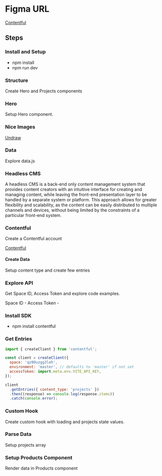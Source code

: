 # Figma URL

[Contentful](https://www.figma.com/file/XtVr3JRCGWyZESYxd9EhZK/Contentful?node-id=0%3A1&t=SNnU6FgNUQXktIFb-1)

## Steps

### Install and Setup

- npm install
- npm run dev

### Structure

Create Hero and Projects components

### Hero

Setup Hero component.

### Nice Images

[Undraw](https://undraw.co/)

### Data

Explore data.js

### Headless CMS

A headless CMS is a back-end only content management system that provides content creators with an intuitive interface for creating and managing content, while leaving the front-end presentation layer to be handled by a separate system or platform. This approach allows for greater flexibility and scalability, as the content can be easily distributed to multiple channels and devices, without being limited by the constraints of a particular front-end system.

### Contentful

Create a Contentful account

[Contentful](https://www.contentful.com/)

#### Create Data

Setup content type and create few entries

### Explore API

Get Space ID, Access Token and explore code examples.

Space ID -
Access Token -

### Install SDK

- npm install contentful

### Get Entries

```js
import { createClient } from 'contentful';

const client = createClient({
  space: 'qz00uzgg3leh',
  environment: 'master', // defaults to 'master' if not set
  accessToken: import.meta.env.VITE_API_KEY,
});

client
  .getEntries({ content_type: 'projects' })
  .then((response) => console.log(response.items))
  .catch(console.error);
```

### Custom Hook

Create custom hook with loading and projects state values.

### Parse Data

Setup projects array

### Setup Products Component

Render data in Products component
